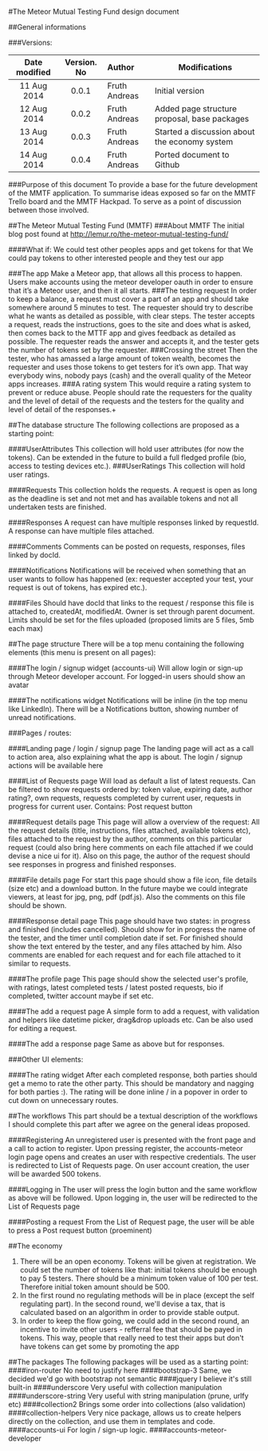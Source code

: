 #The Meteor Mutual Testing Fund design document

##General informations

###Versions:

|Date modified|Version. No|Author             | Modifications                             |
|:-----------:|:---------:|:------------------|-------------------------------------------|
|11 Aug 2014|0.0.1|Fruth Andreas|Initial version|
|12 Aug 2014|0.0.2|Fruth Andreas|Added page structure proposal, base packages|
|13 Aug 2014|0.0.3|Fruth Andreas|Started a discussion about the economy system|
|14 Aug 2014|0.0.4|Fruth Andreas|Ported document to Github|

###Purpose of this document
To provide a base for the future development of the MMTF application. To summarise ideas exposed so far on the MMTF Trello board and the MMTF Hackpad. To serve as a point of discussion between those involved.

##The Meteor Mutual Testing Fund (MMTF)
###About MMTF
The initial blog post found at http://lemur.ro/the-meteor-mutual-testing-fund/

####What if:
We could test other peoples apps and get tokens for that
We could pay tokens to other interested people and they test our app

###The app
Make a Meteor app, that allows all this process to happen. Users make accounts using the meteor developer oauth in order to ensure that it’s a Meteor user, and then it all starts.
###The testing request
In order to keep a balance, a request must cover a part of an app and should take somewhere around 5 minutes to test. The requester should try to describe what he wants as detailed as possible, with clear steps. 
The tester accepts a request, reads the instructions, goes to the site and does what is asked, then comes back to the MTTF app and gives feedback as detailed as possible.
The requester reads the answer and accepts it, and the tester gets the number of tokens set by the requester.
###Crossing the street
Then the tester, who has amassed a large amount of token wealth, becomes the requester and uses those tokens to get testers for it’s own app. That way everybody wins, nobody pays (cash) and the overall quality of the Meteor apps increases.
###A rating system
This would require a rating system to prevent or reduce abuse. People should rate the requesters for the quality and the level of detail of the requests and the testers for the quality and level of detail of the responses.+

##The database structure
The following collections are proposed as a starting point:

####UserAttributes
This collection will hold user attributes (for now the tokens). Can be extended in the future to build a full fledged profile (bio, access to testing devices etc.). 
###UserRatings
This collection will hold user ratings.

####Requests
This collection holds the requests. A request is open as long as the deadline is set and not met and has available tokens and not all undertaken tests are finished.

####Responses
A request can have multiple responses linked by requestId. A response can have multiple files attached.

####Comments
Comments can be posted on requests, responses, files linked by docId.

####Notifications
Notifications will be received when something that an user wants to follow has happened (ex: requester accepted your test, your request is out of tokens, has expired etc.).

####Files
Should have docId that links to the request / response this file is attached to, createdAt, modifiedAt. Owner is set through parent document.
Limits should be set for the files uploaded (proposed limits are 5 files, 5mb each max)

##The page structure
There will be a top menu containing the following elements (this menu is present on all pages):

####The login / signup widget (accounts-ui)
Will allow login or sign-up through Meteor developer account. For logged-in users should show an avatar

####The notifications widget
Notifications will be inline (in the top menu like LinkedIn). There will be a Notifications button, showing number of unread notifications.

###Pages / routes:

####Landing page / login / signup page
The landing page will act as a call to action area, also explaining what the app is about. 
The login / signup actions will be available here

####List of Requests page
Will load as default a list of latest requests. Can be filtered to show requests ordered by: token value, expiring date, author rating?, own requests, requests completed by current user, requests in progress for current user.
Contains: 
Post request button

####Request details page
This page will allow a overview of the request: All the request details (title, instructions, files attached, available tokens etc),  files attached to the request by the author, comments on this particular request (could also bring here comments on each file attached if we could devise a nice ui for it).
Also on this page, the author of the request should see responses in progress and finished responses.

####File details page
For start this page should show a file icon, file details (size etc) and a download button. In the future maybe we could integrate viewers, at least for jpg, png, pdf (pdf.js).
Also the comments on this file should be shown.

####Response detail page
This page should have two states: in progress and finished (includes cancelled).
Should show for in progress the name of the tester, and the timer until completion date if set. For finished should show the text entered by the tester, and any files attached by him.
Also comments are enabled for each request and for each file attached to it similar to requests.

####The profile page 
This page should show the selected user's profile, with ratings, latest completed tests / latest posted requests, bio if completed, twitter account maybe if set etc.

####The add a request page
A simple form to add a request, with validation and helpers like datetime picker, drag&drop uploads etc. Can be also used for editing a request.

####The add a response page
Same as above but for responses.

###Other UI elements:

####The rating widget
After each completed response, both parties should get a memo to rate the other party. This should be mandatory and nagging for both parties :). The rating will be done inline / in a popover in order to cut down on unnecessary routes.

##The workflows
This part should be a textual description of the workflows
 I should complete this part after we agree on the general ideas proposed.

####Registering
An unregistered user is presented with the front page and a call to action to register. Upon pressing register, the accounts-meteor login page opens and creates an user with respective credentials. The user is redirected to List of Requests page. On user account creation, the user will be awarded 500 tokens.

####Logging in
The user will press the login button and the same workflow as above will be followed. Upon logging in, the user will be redirected to the List of Requests page

####Posting a request
From the List of Request page, the user will be able to press a Post request button (proeminent)

##The economy
1. There will be an open economy. Tokens will be given at registration. We could set the number of tokens like that: initial tokens should be enough to pay 5 testers. There should be a minimum token value of 100 per test. Therefore initial token amount should be 500.
2. In the first round no regulating methods will be in place (except the self regulating part). In the second round, we'll devise a tax, that is calculated based on an algorithm in order to provide stable output.
3. In order to keep the flow going, we could add in the second round, an incentive to invite other users - refferral fee that should be payed in tokens. This way, people that really need to test their apps but don't have tokens can get some by promoting the app

##The packages
The following packages will be used as a starting point:
####iron-router
No need to justify here
####bootstrap-3
Same, we decided we'd go with bootstrap not semantic
####jquery
I believe it's still built-in
####underscore
Very useful with collection manipulation
####underscore-string
Very useful with string manipulation (prune, urlfy etc)
####collection2
Brings some order into collections (also validation)
####collection-helpers
Very nice package, allows us to create helpers directly on the collection, and use them in templates and code.
####accounts-ui
For login / sign-up logic.
####accounts-meteor-developer 
